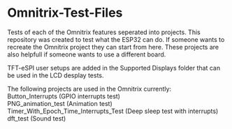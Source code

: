 # Omnitrix-Test-Files  
 Tests of each of the Omnitrix features seperated into projects. This repository was created to test what the ESP32 can do. If someone wants to recreate the Omnitrix project they can start from here. These projects are also helpfull if someone wants to use a different board.  
   
 TFT-eSPI user setups are added in the Supported Displays folder that can be used in the LCD desplay tests.  
   
 The following projects are used in the Omnitrix currently:  
 Button_Interrupts (GPIO interrupts test)  
 PNG_animation_test (Animation test)  
 Timer_With_Epoch_Time_Interrupts_Test (Deep sleep test with interrupts)  
 dft_test (Sound test)  
